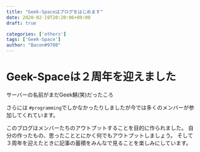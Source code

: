 ```yaml
---
title: "Geek-Spaceはブログをはじめます"
date: 2020-02-19T20:20:06+09:00
draft: true

categories: ['others']
tags: ['Geek-Space']
author: "Bacon#9700"
---
```


# Geek-Spaceは２周年を迎えました
サーバーの名前がまだGeek鯖(笑)だったころ

さらには `#programming`でしかなかったりしましたが今では多くのメンバーが参加してくれています。

このブログはメンバーたちのアウトプットすることを目的に作られました。
自分の作ったもの、思ったこととにかく何でもアウトプットしましょう。
そして３周年を迎えたときに記事の蓄積をみんなで見ることを楽しみにしています。